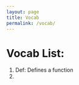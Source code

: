 ```yaml
---
layout: page
title: Vocab
permalink: /vocab/
---
```


# Vocab List:

1. Def: Defines a function
2. 

